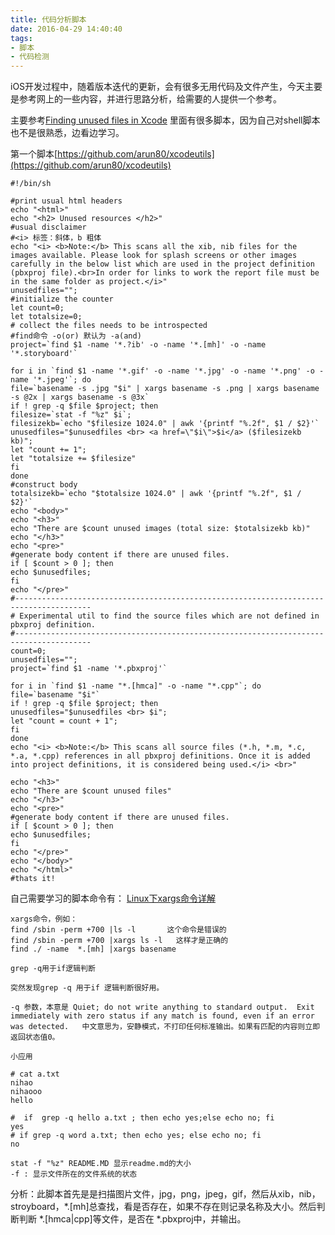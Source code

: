 ```yaml
---
title: 代码分析脚本
date: 2016-04-29 14:40:40
tags: 
- 脚本
- 代码检测 
---
```


iOS开发过程中，随着版本迭代的更新，会有很多无用代码及文件产生，今天主要是参考网上的一些内容，并进行思路分析，给需要的人提供一个参考。

主要参考[Finding unused files in Xcode](http://stackoverflow.com/questions/14631204/finding-unused-files-in-xcode) 里面有很多脚本，因为自己对shell脚本也不是很熟悉，边看边学习。

<!--more-->

第一个脚本[https://github.com/arun80/xcodeutils](https://github.com/arun80/xcodeutils)

```
#!/bin/sh

#print usual html headers
echo "<html>"
echo "<h2> Unused resources </h2>"
#usual disclaimer
#<i> 标签：斜体，b 粗体
echo "<i> <b>Note:</b> This scans all the xib, nib files for the images available. Please look for splash screens or other images carefully in the below list which are used in the project definition (pbxproj file).<br>In order for links to work the report file must be in the same folder as project.</i>"
unusedfiles="";
#initialize the counter
let count=0;
let totalsize=0;
# collect the files needs to be introspected
#find命令 -o(or) 默认为 -a(and) 
project=`find $1 -name '*.?ib' -o -name '*.[mh]' -o -name '*.storyboard'`

for i in `find $1 -name '*.gif' -o -name '*.jpg' -o -name '*.png' -o -name '*.jpeg'`; do
file=`basename -s .jpg "$i" | xargs basename -s .png | xargs basename -s @2x | xargs basename -s @3x`
if ! grep -q $file $project; then
filesize=`stat -f "%z" $i`;
filesizekb=`echo "$filesize 1024.0" | awk '{printf "%.2f", $1 / $2}'`
unusedfiles="$unusedfiles <br> <a href=\"$i\">$i</a> ($filesizekb kb)";
let "count += 1";
let "totalsize += $filesize"
fi
done
#construct body
totalsizekb=`echo "$totalsize 1024.0" | awk '{printf "%.2f", $1 / $2}'`
echo "<body>"
echo "<h3>"
echo "There are $count unused images (total size: $totalsizekb kb)"
echo "</h3>"
echo "<pre>"
#generate body content if there are unused files.
if [ $count > 0 ]; then
echo $unusedfiles;
fi
echo "</pre>"
#---------------------------------------------------------------------------------------
# Experimental util to find the source files which are not defined in pbxproj definition.
#---------------------------------------------------------------------------------------
count=0;
unusedfiles="";
project=`find $1 -name '*.pbxproj'`

for i in `find $1 -name "*.[hmca]" -o -name "*.cpp"`; do
file=`basename "$i"`
if ! grep -q $file $project; then
unusedfiles="$unusedfiles <br> $i";
let "count = count + 1";
fi
done
echo "<i> <b>Note:</b> This scans all source files (*.h, *.m, *.c, *.a, *.cpp) references in all pbxproj definitions. Once it is added into project definitions, it is considered being used.</i> <br>"

echo "<h3>"
echo "There are $count unused files"
echo "</h3>"
echo "<pre>"
#generate body content if there are unused files.
if [ $count > 0 ]; then
echo $unusedfiles;
fi
echo "</pre>"
echo "</body>"
echo "</html>"
#thats it!
```
自己需要学习的脚本命令有：
[Linux下xargs命令详解](http://www.cnblogs.com/perfy/archive/2012/07/24/2606101.html)

```
xargs命令，例如：
find /sbin -perm +700 |ls -l       这个命令是错误的
find /sbin -perm +700 |xargs ls -l   这样才是正确的
find ./ -name  *.[mh] |xargs basename
```

```
grep -q用于if逻辑判断
 
突然发现grep -q 用于if 逻辑判断很好用。
 
-q 参数，本意是 Quiet; do not write anything to standard output.  Exit immediately with zero status if any match is found, even if an error was detected.   中文意思为，安静模式，不打印任何标准输出。如果有匹配的内容则立即返回状态值0。
 
小应用
 
# cat a.txt
nihao 
nihaooo
hello
 
#  if  grep -q hello a.txt ; then echo yes;else echo no; fi 
yes
# if grep -q word a.txt; then echo yes; else echo no; fi
no
```

```
stat -f "%z" README.MD 显示readme.md的大小
-f : 显示文件所在的文件系统的状态

```

分析：此脚本首先是是扫描图片文件，jpg，png，jpeg，gif，然后从xib，nib，stroyboard，*.[mh]总查找，看是否存在，如果不存在则记录名称及大小。然后判断判断 *.[hmca|cpp]等文件，是否在 *.pbxproj中，并输出。
